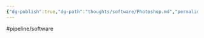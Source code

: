 ```yaml
---
{"dg-publish":true,"dg-path":"thoughts/software/Photoshop.md","permalink":"/thoughts/software/photoshop/","hide":true}
---
```


#pipeline/software